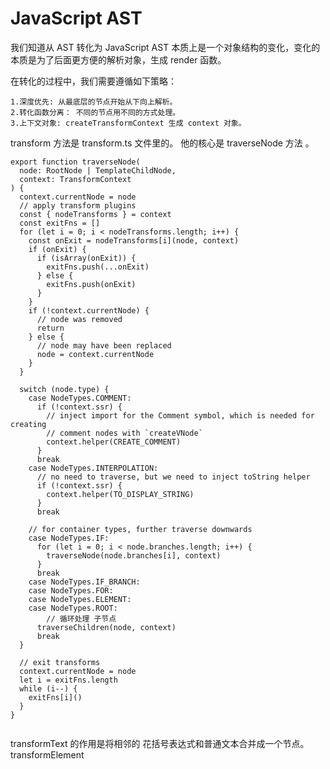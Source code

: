 # JavaScript AST

我们知道从 AST 转化为 JavaScript AST 本质上是一个对象结构的变化，变化的本质是为了后面更方便的解析对象，生成 render 函数。

在转化的过程中，我们需要遵循如下策略：

    1.深度优先: 从最底层的节点开始从下向上解析。
    2.转化函数分离： 不同的节点用不同的方式处理。
    3.上下文对象: createTransformContext 生成 context 对象。

transform 方法是 transform.ts 文件里的。 他的核心是 traverseNode 方法 。

```TS
export function traverseNode(
  node: RootNode | TemplateChildNode,
  context: TransformContext
) {
  context.currentNode = node
  // apply transform plugins
  const { nodeTransforms } = context
  const exitFns = []
  for (let i = 0; i < nodeTransforms.length; i++) {
    const onExit = nodeTransforms[i](node, context)
    if (onExit) {
      if (isArray(onExit)) {
        exitFns.push(...onExit)
      } else {
        exitFns.push(onExit)
      }
    }
    if (!context.currentNode) {
      // node was removed
      return
    } else {
      // node may have been replaced
      node = context.currentNode
    }
  }

  switch (node.type) {
    case NodeTypes.COMMENT:
      if (!context.ssr) {
        // inject import for the Comment symbol, which is needed for creating
        // comment nodes with `createVNode`
        context.helper(CREATE_COMMENT)
      }
      break
    case NodeTypes.INTERPOLATION:
      // no need to traverse, but we need to inject toString helper
      if (!context.ssr) {
        context.helper(TO_DISPLAY_STRING)
      }
      break

    // for container types, further traverse downwards
    case NodeTypes.IF:
      for (let i = 0; i < node.branches.length; i++) {
        traverseNode(node.branches[i], context)
      }
      break
    case NodeTypes.IF_BRANCH:
    case NodeTypes.FOR:
    case NodeTypes.ELEMENT:
    case NodeTypes.ROOT:
        // 循环处理 子节点
      traverseChildren(node, context)
      break
  }

  // exit transforms
  context.currentNode = node
  let i = exitFns.length
  while (i--) {
    exitFns[i]()
  }
}


```

transformText 的作用是将相邻的 花括号表达式和普通文本合并成一个节点。
transformElement
